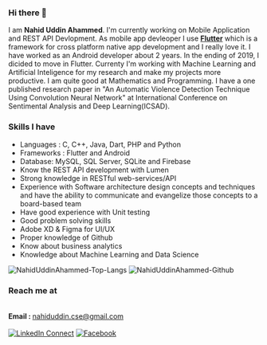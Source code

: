### Hi there 👋

I am <strong>Nahid Uddin Ahammed</strong>. I'm currently working on Mobile Application and REST API Devlopment. As mobile app devleoper I use <strong>[Flutter](https://flutter.dev/)</strong> which is a framework for cross platform native app development and I really love it. 
I have worked as an Android developer about 2 years. In the ending of 2019, I dicided to move in Flutter.
Currenty I'm working with Machine Learning and Artificial Inteligence for my research and make my projects more productive. I am quite good at Mathematics and Programming. I have a one published research paper in "An Automatic Violence Detection Technique Using Convolution Neural Network" at International Conference on Sentimental Analysis and Deep Learning(ICSAD).

### Skills I have
- Languages : C, C++, Java, Dart, PHP and Python
- Frameworks : Flutter and Android
- Database: MySQL, SQL Server, SQLite and Firebase
- Know the REST API development with Lumen
- Strong knowledge in RESTful web-services/API
- Experience with Software architecture design concepts and techniques and have the ability to communicate and evangelize those concepts to a board-based team 
- Have good experience with Unit testing
- Good problem solving skills
- Adobe XD & Figma for UI/UX
- Proper knowledge of Github
- Know about business analytics
- Knowledge about Machine Learning and Data Science

<p align="left"> <img src="https://github-readme-stats.vercel.app/api/top-langs/?username=nahiduddinahammed&layout=compact" alt="NahidUddinAhammed-Top-Langs" /> <img src="https://github-readme-stats.vercel.app/api?username=nahiduddinahammed&show_icons=true" alt="NahidUddinAhammed-Github" /> </h1>

### Reach me at
<br><strong>Email : </strong> nahiduddin.cse@gmail.com<br><br>[![LinkedIn Connect](https://img.shields.io/badge/%20-Connect-black?color=14171A&labelColor=212121&logo=linkedin&logoColor=ffffff)](https://www.linkedin.com/in/nahid-uddin-ahammed-897157137/)&#9;[![Facebook](https://img.shields.io/badge/%20-Follow-black?color=14171A&labelColor=050404&logo=facebook&logoColor=ffffff)](https://www.facebook.com/nahid.uddin.ahammed/)
